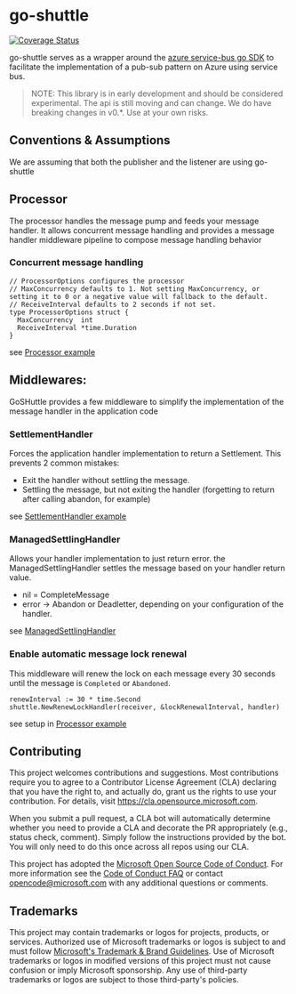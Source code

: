 # go-shuttle

[![Coverage Status](https://coveralls.io/repos/github/Azure/go-shuttle/badge.svg)](https://coveralls.io/github/Azure/go-shuttle)

go-shuttle serves as a wrapper around the [azure service-bus go SDK](https://github.com/Azure/azure-sdk-for-go/sdk/messaging/azservicebus) to facilitate the implementation of a pub-sub pattern on Azure using service bus.

> NOTE: This library is in early development and should be considered experimental. The api is still moving and can change. 
> We do have breaking changes in v0.*. Use at your own risks.

## Conventions & Assumptions
We are assuming that both the publisher and the listener are using go-shuttle

## Processor

The processor handles the message pump and feeds your message handler.
It allows concurrent message handling and provides a message handler middleware pipeline to compose message handling behavior

### Concurrent message handling

```golang
// ProcessorOptions configures the processor
// MaxConcurrency defaults to 1. Not setting MaxConcurrency, or setting it to 0 or a negative value will fallback to the default.
// ReceiveInterval defaults to 2 seconds if not set.
type ProcessorOptions struct {
  MaxConcurrency  int
  ReceiveInterval *time.Duration
}
```

see [Processor example](v2/processor_test.go)

## Middlewares:
GoSHuttle provides a few middleware to simplify the implementation of the message handler in the application code

### SettlementHandler

Forces the application handler implementation to return a Settlement. This prevents 2 common mistakes:
- Exit the handler without settling the message.
- Settling the message, but not exiting the handler (forgetting to return after calling abandon, for example)

see [SettlementHandler example](v2/settlehandler_example_test.go)

### ManagedSettlingHandler

Allows your handler implementation to just return error. the ManagedSettlingHandler settles the message based on your 
handler return value.
- nil = CompleteMessage
- error -> Abandon or Deadletter, depending on your configuration of the handler.

see [ManagedSettlingHandler](v2/managedsettling_example_test.go)

### Enable automatic message lock renewal

This middleware will renew the lock on each message every 30 seconds until the message is `Completed` or `Abandoned`.

```golang
renewInterval := 30 * time.Second
shuttle.NewRenewLockHandler(receiver, &lockRenewalInterval, handler)
```

see setup in [Processor example](v2/processor_test.go)

## Contributing

This project welcomes contributions and suggestions.  Most contributions require you to agree to a
Contributor License Agreement (CLA) declaring that you have the right to, and actually do, grant us
the rights to use your contribution. For details, visit https://cla.opensource.microsoft.com.

When you submit a pull request, a CLA bot will automatically determine whether you need to provide
a CLA and decorate the PR appropriately (e.g., status check, comment). Simply follow the instructions
provided by the bot. You will only need to do this once across all repos using our CLA.

This project has adopted the [Microsoft Open Source Code of Conduct](https://opensource.microsoft.com/codeofconduct/).
For more information see the [Code of Conduct FAQ](https://opensource.microsoft.com/codeofconduct/faq/) or
contact [opencode@microsoft.com](mailto:opencode@microsoft.com) with any additional questions or comments.

## Trademarks

This project may contain trademarks or logos for projects, products, or services. Authorized use of Microsoft 
trademarks or logos is subject to and must follow 
[Microsoft's Trademark & Brand Guidelines](https://www.microsoft.com/en-us/legal/intellectualproperty/trademarks/usage/general).
Use of Microsoft trademarks or logos in modified versions of this project must not cause confusion or imply Microsoft sponsorship.
Any use of third-party trademarks or logos are subject to those third-party's policies.
